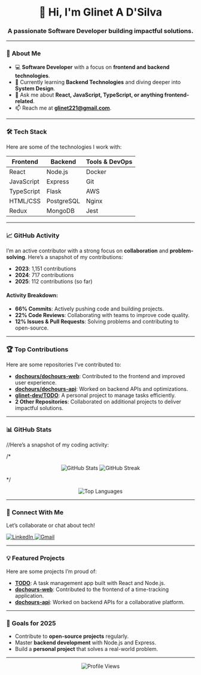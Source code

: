<h1 align="center">👋 Hi, I'm Glinet A D'Silva</h1>
<h3 align="center">A passionate Software Developer building impactful solutions.</h3>

---

### 🚀 **About Me**
- 💻 **Software Developer** with a focus on **frontend and backend technologies**.
- 🌱 Currently learning **Backend Technologies** and diving deeper into **System Design**.
- 💬 Ask me about **React, JavaScript, TypeScript, or anything frontend-related**.
- 📫 Reach me at **glinet221@gmail.com**.

---

### 🛠️ **Tech Stack**
Here are some of the technologies I work with:

| **Frontend**       | **Backend**         | **Tools & DevOps**    |
|---------------------|---------------------|-----------------------|
| React               | Node.js             | Docker                |
| JavaScript          | Express             | Git                   |
| TypeScript          | Flask               | AWS                   |
| HTML/CSS            | PostgreSQL          | Nginx                 |
| Redux               | MongoDB             | Jest                  |

---

### 📈 **GitHub Activity**
I’m an active contributor with a strong focus on **collaboration** and **problem-solving**. Here’s a snapshot of my contributions:

- **2023**: 1,151 contributions
- **2024**: 717 contributions
- **2025**: 112 contributions (so far)

#### Activity Breakdown:
- **66% Commits**: Actively pushing code and building projects.
- **22% Code Reviews**: Collaborating with teams to improve code quality.
- **12% Issues & Pull Requests**: Solving problems and contributing to open-source.

---

### 🏆 **Top Contributions**
Here are some repositories I’ve contributed to:

- **[dochours/dochours-web](https://github.com/dochours/dochours-web)**: Contributed to the frontend and improved user experience.
- **[dochours/dochours-api](https://github.com/dochours/dochours-api)**: Worked on backend APIs and optimizations.
- **[glinet-dev/TODO](https://github.com/glinet-dev/TODO)**: A personal project to manage tasks efficiently.
- **2 Other Repositories**: Collaborated on additional projects to deliver impactful solutions.

---

### 📊 **GitHub Stats**
//Here’s a snapshot of my coding activity:

/*<p align="center">
  <img src="https://github-readme-stats.vercel.app/api?username=glinet-dev&show_icons=true&theme=radical&hide_border=true" alt="GitHub Stats" />
  <img src="https://github-readme-streak-stats.herokuapp.com/?user=glinet-dev&theme=dark&hide_border=true" alt="GitHub Streak" />
</p>*/

<p align="center">
  <img src="https://github-readme-stats.vercel.app/api/top-langs?username=glinet-dev&layout=compact&theme=vision-friendly-dark&hide_border=true" alt="Top Languages" />
</p>

---

### 🔗 **Connect With Me**
Let’s collaborate or chat about tech!

<p align="left">
  <a href="https://linkedin.com/in/glinet221" target="_blank">
    <img src="https://img.shields.io/badge/LinkedIn-0077B5?style=for-the-badge&logo=linkedin&logoColor=white" alt="LinkedIn" />
  </a>
  <a href="mailto:glinet221@gmail.com" target="_blank">
    <img src="https://img.shields.io/badge/Gmail-D14836?style=for-the-badge&logo=gmail&logoColor=white" alt="Gmail" />
  </a>
</p>

---

### 💡 **Featured Projects**
Here are some projects I’m proud of:

- **[TODO](https://github.com/glinet-dev/TODO)**: A task management app built with React and Node.js.
- **[dochours-web](https://github.com/dochours/dochours-web)**: Contributed to the frontend of a time-tracking application.
- **[dochours-api](https://github.com/dochours/dochours-api)**: Worked on backend APIs for a collaborative platform.

---

### 🎯 **Goals for 2025**
- Contribute to **open-source projects** regularly.
- Master **backend development** with Node.js and Express.
- Build a **personal project** that solves a real-world problem.

---

<p align="center">
  <img src="https://komarev.com/ghpvc/?username=glinet-dev&label=Profile%20Views&color=0e75b6&style=flat" alt="Profile Views" />
</p>
